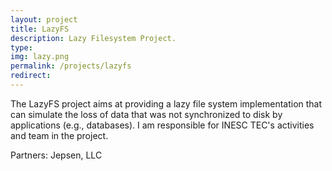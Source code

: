 ```yaml
---
layout: project
title: LazyFS
description: Lazy Filesystem Project.
type: 
img: lazy.png
permalink: /projects/lazyfs
redirect: 
---
```


The LazyFS project aims at providing a lazy file system implementation that can simulate the loss of data that was not synchronized to disk by applications (e.g., databases). I am responsible for INESC TEC's activities and team in the project.

Partners: Jepsen, LLC

